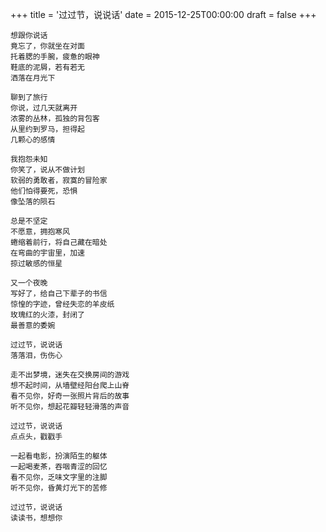 +++
title = '过过节，说说话'
date = 2015-12-25T00:00:00
draft = false
+++

<div class="poem">

```
想跟你说话
竟忘了，你就坐在对面
托着腮的手腕，疲惫的眼神
鞋底的泥屑，若有若无
洒落在月光下

聊到了旅行
你说，过几天就离开
浓雾的丛林，孤独的背包客
从里约到罗马，担得起
几颗心的感情

我抱怨未知
你笑了，说从不做计划
软弱的勇敢者，寂寞的冒险家
他们怕得要死，恐惧
像坠落的陨石

总是不坚定
不愿意，拥抱寒风
蜷缩着前行，将自己藏在暗处
在弯曲的宇宙里，加速
掠过敏感的恒星

又一个夜晚
写好了，给自己下辈子的书信
惊惶的字迹，曾经失恋的羊皮纸
玫瑰红的火漆，封闭了
最善意的委婉

过过节，说说话
落落泪，伤伤心

走不出梦境，迷失在交换房间的游戏
想不起时间，从墙壁经阳台爬上山脊
看不见你，好奇一张照片背后的故事
听不见你，想起花瓣轻轻滑落的声音

过过节，说说话
点点头，戳戳手

一起看电影，扮演陌生的躯体
一起喝麦茶，吞咽青涩的回忆
看不见你，乏味文字里的注脚
听不见你，昏黄灯光下的苦修

过过节，说说话
读读书，想想你
```

</div>

